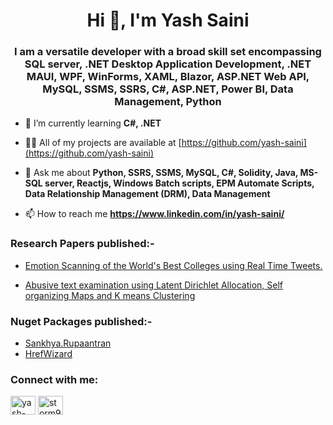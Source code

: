 <h1 align="center">Hi 👋, I'm Yash Saini</h1>
<h3 align="center">I am a versatile developer with a broad skill set encompassing SQL server, .NET Desktop Application Development, .NET MAUI, WPF, WinForms, XAML, Blazor, ASP.NET Web API, MySQL, SSMS, SSRS, C#, ASP.NET, Power BI, Data Management, Python</h3>

- 🌱 I’m currently learning **C#, .NET**

- 👨‍💻 All of my projects are available at [https://github.com/yash-saini](https://github.com/yash-saini)

- 💬 Ask me about **Python, SSRS, SSMS, MySQL, C#, Solidity, Java, MS-SQL server, Reactjs, Windows Batch scripts, EPM Automate Scripts, Data Relationship Management (DRM), Data Management**

- 📫 How to reach me **https://www.linkedin.com/in/yash-saini/**

<h3 align="left">Research Papers published:-</h3>

- [Emotion Scanning of the World's Best Colleges using Real Time Tweets.](https://link.springer.com/chapter/10.1007/978-981-15-5258-8_31?wt_mc=alerts.TOCseries)

- [Abusive text examination using Latent Dirichlet Allocation, Self organizing Maps and K means Clustering](https://ieeexplore.ieee.org/document/9121090)

<h3 align="left">Nuget Packages published:-</h3>

- [Sankhya.Rupaantran](https://www.nuget.org/packages/Sankhya.Rupaantran)
- [HrefWizard](https://www.nuget.org/packages/HrefWizard/1.0.0)

<h3 align="left">Connect with me:</h3>
<p align="left">
<a href="https://linkedin.com/in/yash-saini" target="blank"><img align="center" src="https://raw.githubusercontent.com/rahuldkjain/github-profile-readme-generator/master/src/images/icons/Social/linked-in-alt.svg" alt="yash-saini" height="30" width="40" /></a>
<a href="https://www.leetcode.com/storm97breaker" target="blank"><img align="center" src="https://raw.githubusercontent.com/rahuldkjain/github-profile-readme-generator/master/src/images/icons/Social/leet-code.svg" alt="storm97breaker" height="30" width="40" /></a>
</p>


